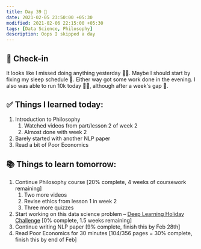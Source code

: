 ```yaml
---
title: Day 39 🍠
date: 2021-02-05 23:50:00 +05:30
modified: 2021-02-06 22:15:00 +05:30
tags: [Data Science, Philosophy]
description: Oops I skipped a day
---
```


## 📩 Check-in

It looks like I missed doing anything yesterday 🤷‍♀️. Maybe I should start by fixing my sleep schedule 🛌. Either way got some work done in the evening. I also was able to run 10k today 🏃‍♀️, although after a week's gap 💪.

## ✅ Things I learned today:

1. Introduction to Philosophy
   1. Watched videos from part/lesson 2 of week 2
   2. Almost done with week 2
2. Barely started with another NLP paper
3. Read a bit of Poor Economics

## 📚 Things to learn tomorrow:

1. Continue Philosophy course [20% complete, 4 weeks of coursework remaining]
   1. Two more videos
   2. Revise ethics from lesson 1 in week 2
   3. Three more quizzes 
2. Start working on this data science problem – <a href="https://www.hackerearth.com/challenges/competitive/hackerearth-deep-learning-challenge-holidays/problems/" rel="noopener" target="_blank">Deep Learning Holiday Challenge</a> [0% complete, 1.5 weeks remaining]
3. Continue writing NLP paper [9% complete, finish this by Feb 28th]
4. Read Poor Economics for 30 minutes [104/356 pages = 30% complete, finish this by end of Feb]